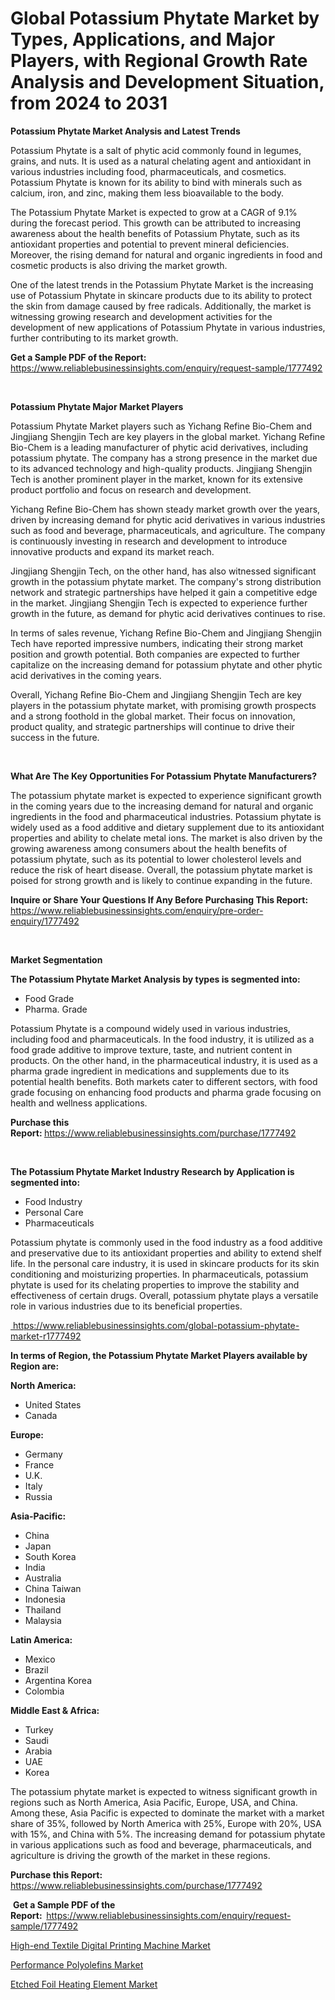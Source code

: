 <p><h1>Global Potassium Phytate Market by Types, Applications, and Major Players, with Regional Growth Rate Analysis and Development Situation, from 2024 to 2031</h1></p><p><strong>Potassium Phytate Market Analysis and Latest Trends</strong></p>
<p><p>Potassium Phytate is a salt of phytic acid commonly found in legumes, grains, and nuts. It is used as a natural chelating agent and antioxidant in various industries including food, pharmaceuticals, and cosmetics. Potassium Phytate is known for its ability to bind with minerals such as calcium, iron, and zinc, making them less bioavailable to the body.</p><p>The Potassium Phytate Market is expected to grow at a CAGR of 9.1% during the forecast period. This growth can be attributed to increasing awareness about the health benefits of Potassium Phytate, such as its antioxidant properties and potential to prevent mineral deficiencies. Moreover, the rising demand for natural and organic ingredients in food and cosmetic products is also driving the market growth.</p><p>One of the latest trends in the Potassium Phytate Market is the increasing use of Potassium Phytate in skincare products due to its ability to protect the skin from damage caused by free radicals. Additionally, the market is witnessing growing research and development activities for the development of new applications of Potassium Phytate in various industries, further contributing to its market growth.</p></p>
<p><strong>Get a Sample PDF of the Report:&nbsp;</strong> <a href="https://www.reliablebusinessinsights.com/enquiry/request-sample/1777492">https://www.reliablebusinessinsights.com/enquiry/request-sample/1777492</a></p>
<p>&nbsp;</p>
<p><strong>Potassium Phytate Major Market Players</strong></p>
<p><p>Potassium Phytate Market players such as Yichang Refine Bio-Chem and Jingjiang Shengjin Tech are key players in the global market. Yichang Refine Bio-Chem is a leading manufacturer of phytic acid derivatives, including potassium phytate. The company has a strong presence in the market due to its advanced technology and high-quality products. Jingjiang Shengjin Tech is another prominent player in the market, known for its extensive product portfolio and focus on research and development.</p><p>Yichang Refine Bio-Chem has shown steady market growth over the years, driven by increasing demand for phytic acid derivatives in various industries such as food and beverage, pharmaceuticals, and agriculture. The company is continuously investing in research and development to introduce innovative products and expand its market reach.</p><p>Jingjiang Shengjin Tech, on the other hand, has also witnessed significant growth in the potassium phytate market. The company's strong distribution network and strategic partnerships have helped it gain a competitive edge in the market. Jingjiang Shengjin Tech is expected to experience further growth in the future, as demand for phytic acid derivatives continues to rise.</p><p>In terms of sales revenue, Yichang Refine Bio-Chem and Jingjiang Shengjin Tech have reported impressive numbers, indicating their strong market position and growth potential. Both companies are expected to further capitalize on the increasing demand for potassium phytate and other phytic acid derivatives in the coming years.</p><p>Overall, Yichang Refine Bio-Chem and Jingjiang Shengjin Tech are key players in the potassium phytate market, with promising growth prospects and a strong foothold in the global market. Their focus on innovation, product quality, and strategic partnerships will continue to drive their success in the future.</p></p>
<p>&nbsp;</p>
<p><strong>What Are The Key Opportunities For Potassium Phytate Manufacturers?</strong></p>
<p><p>The potassium phytate market is expected to experience significant growth in the coming years due to the increasing demand for natural and organic ingredients in the food and pharmaceutical industries. Potassium phytate is widely used as a food additive and dietary supplement due to its antioxidant properties and ability to chelate metal ions. The market is also driven by the growing awareness among consumers about the health benefits of potassium phytate, such as its potential to lower cholesterol levels and reduce the risk of heart disease. Overall, the potassium phytate market is poised for strong growth and is likely to continue expanding in the future.</p></p>
<p><strong>Inquire or Share Your Questions If Any Before Purchasing This Report:</strong> <a href="https://www.reliablebusinessinsights.com/enquiry/pre-order-enquiry/1777492">https://www.reliablebusinessinsights.com/enquiry/pre-order-enquiry/1777492</a></p>
<p>&nbsp;</p>
<p><strong>Market Segmentation</strong></p>
<p><strong>The Potassium Phytate Market Analysis by types is segmented into:</strong></p>
<p><ul><li>Food Grade</li><li>Pharma. Grade</li></ul></p>
<p><p>Potassium Phytate is a compound widely used in various industries, including food and pharmaceuticals. In the food industry, it is utilized as a food grade additive to improve texture, taste, and nutrient content in products. On the other hand, in the pharmaceutical industry, it is used as a pharma grade ingredient in medications and supplements due to its potential health benefits. Both markets cater to different sectors, with food grade focusing on enhancing food products and pharma grade focusing on health and wellness applications.</p></p>
<p><strong>Purchase this Report:&nbsp;</strong><a href="https://www.reliablebusinessinsights.com/purchase/1777492">https://www.reliablebusinessinsights.com/purchase/1777492</a></p>
<p>&nbsp;</p>
<p><strong>The Potassium Phytate Market Industry Research by Application is segmented into:</strong></p>
<p><ul><li>Food Industry</li><li>Personal Care</li><li>Pharmaceuticals</li></ul></p>
<p><p>Potassium phytate is commonly used in the food industry as a food additive and preservative due to its antioxidant properties and ability to extend shelf life. In the personal care industry, it is used in skincare products for its skin conditioning and moisturizing properties. In pharmaceuticals, potassium phytate is used for its chelating properties to improve the stability and effectiveness of certain drugs. Overall, potassium phytate plays a versatile role in various industries due to its beneficial properties.</p></p>
<p><a href="https://www.reliablebusinessinsights.com/global-potassium-phytate-market-r1777492">&nbsp;https://www.reliablebusinessinsights.com/global-potassium-phytate-market-r1777492</a></p>
<p><strong>In terms of Region, the Potassium Phytate Market Players available by Region are:</strong></p>
<p>
    <p> <strong> North America: </strong>
        <ul>
            <li>United States</li>
            <li>Canada</li>
        </ul>
        </p> 
    <p> <strong> Europe: </strong>
        <ul>
            <li>Germany</li>
            <li>France</li>
            <li>U.K.</li>
            <li>Italy</li>
            <li>Russia</li>
        </ul>
        </p> 
    <p> <strong> Asia-Pacific: </strong>
        <ul>
            <li>China</li>
            <li>Japan</li>
            <li>South Korea</li>
            <li>India</li>
            <li>Australia</li>
            <li>China Taiwan</li>
            <li>Indonesia</li>
            <li>Thailand</li>
            <li>Malaysia</li>
        </ul>
        </p> 
    <p> <strong> Latin America: </strong>
        <ul>
            <li>Mexico</li>
            <li>Brazil</li>
            <li>Argentina Korea</li>
            <li>Colombia</li>
        </ul>
        </p> 
    <p> <strong> Middle East & Africa: </strong>
        <ul>
            <li>Turkey</li>
            <li>Saudi</li>
            <li>Arabia</li>
            <li>UAE</li>
            <li>Korea</li>
        </ul>
    </p>
    </p>
<p><p>The potassium phytate market is expected to witness significant growth in regions such as North America, Asia Pacific, Europe, USA, and China. Among these, Asia Pacific is expected to dominate the market with a market share of 35%, followed by North America with 25%, Europe with 20%, USA with 15%, and China with 5%. The increasing demand for potassium phytate in various applications such as food and beverage, pharmaceuticals, and agriculture is driving the growth of the market in these regions.</p></p>
<p><strong>Purchase this Report: </strong><a href="https://www.reliablebusinessinsights.com/purchase/1777492">https://www.reliablebusinessinsights.com/purchase/1777492</a></p>
<p>&nbsp;<strong>Get a Sample PDF of the Report:&nbsp;&nbsp;</strong><a href="https://www.reliablebusinessinsights.com/enquiry/request-sample/1777492">https://www.reliablebusinessinsights.com/enquiry/request-sample/1777492</a></p>
<p><strong></strong></p>
<p><p><a href="https://github.com/GroverBarry/Market-Research-Report-List-6/blob/main/high-end-textile-digital-printing-machine-market.md">High-end Textile Digital Printing Machine Market</a></p><p><a href="https://issuu.com/reportprime-2/docs/performance-polyolefins-market-size-2030.pptx">Performance Polyolefins Market</a></p><p><a href="https://github.com/widyafarer/Market-Research-Report-List-1/blob/main/etched-foil-heating-element-market.md">Etched Foil Heating Element Market</a></p></p>